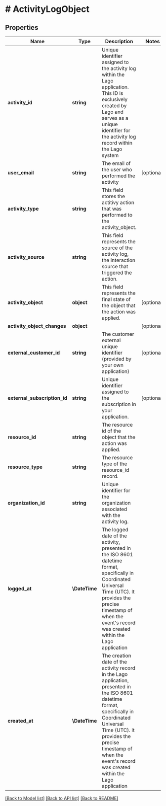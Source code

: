 # # ActivityLogObject

## Properties

Name | Type | Description | Notes
------------ | ------------- | ------------- | -------------
**activity_id** | **string** | Unique identifier assigned to the activity log within the Lago application. This ID is exclusively created by Lago and serves as a unique identifier for the activity log record within the Lago system |
**user_email** | **string** | The email of the user who performed the activity | [optional]
**activity_type** | **string** | This field stores the actitivy action that was performed to the activity_object. |
**activity_source** | **string** | This field represents the source of the activity log, the interaction source that triggered the action. |
**activity_object** | **object** | This field represents the final state of the object that the action was applied. | [optional]
**activity_object_changes** | **object** |  | [optional]
**external_customer_id** | **string** | The customer external unique identifier (provided by your own application) | [optional]
**external_subscription_id** | **string** | Unique identifier assigned to the subscription in your application. | [optional]
**resource_id** | **string** | The resource id of the object that the action was applied. |
**resource_type** | **string** | The resource type of the resource_id record. |
**organization_id** | **string** | Unique identifier for the organization associated with the activity log. |
**logged_at** | **\DateTime** | The logged date of the activity, presented in the ISO 8601 datetime format, specifically in Coordinated Universal Time (UTC). It provides the precise timestamp of when the event&#39;s record was created within the Lago application |
**created_at** | **\DateTime** | The creation date of the activity record in the Lago application, presented in the ISO 8601 datetime format, specifically in Coordinated Universal Time (UTC). It provides the precise timestamp of when the event&#39;s record was created within the Lago application |

[[Back to Model list]](../../README.md#models) [[Back to API list]](../../README.md#endpoints) [[Back to README]](../../README.md)
